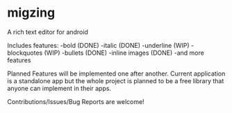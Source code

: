 migzing
=======

A rich text editor for android

Includes features:
-bold (DONE)
-italic (DONE)
-underline (WIP)
-blockquotes (WIP)
-bullets (DONE)
-inline images (DONE)
-and more features

Planned Features will be implemented one after another. 
Current application is a standalone app but the whole project is planned to be a free library that 
anyone can implement in their apps.

Contributions/Issues/Bug Reports are welcome!
